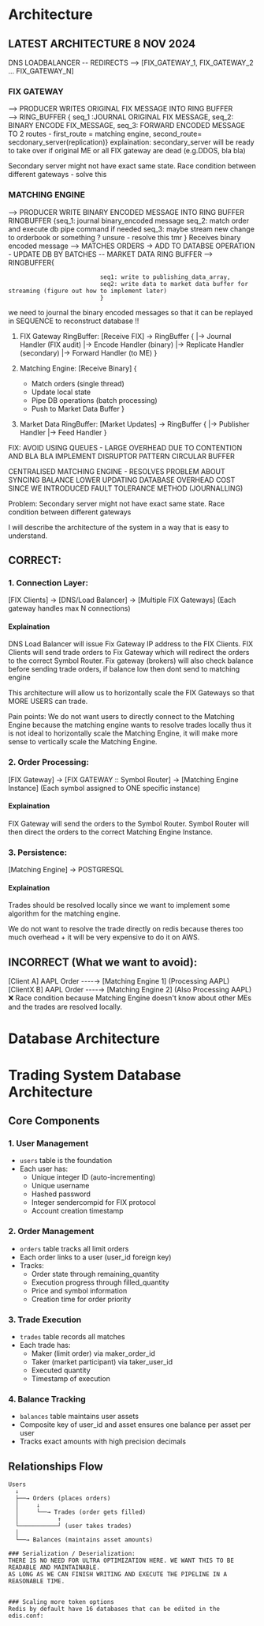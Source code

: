 # Architecture
## LATEST ARCHITECTURE 8 NOV 2024

DNS LOADBALANCER -- REDIRECTS --> [FIX_GATEWAY_1, FIX_GATEWAY_2 ... FIX_GATEWAY_N]

### FIX GATEWAY  
--> PRODUCER WRITES ORIGINAL FIX MESSAGE INTO RING BUFFER  
--> RING_BUFFER { 
    seq_1 :JOURNAL ORIGINAL FIX MESSAGE,
    seq_2: BINARY ENCODE FIX_MESSAGE, 
    seq_3: FORWARD ENCODED MESSAGE TO 2 routes - 
        first_route = matching engine, 
        second_route= secdonary_server(replication)}
          explaination: secondary_server will be ready to take over if original ME or all FIX gateway are dead (e.g.DDOS, bla bla)

Secondary server might not have exact same state. Race condition between different gateways - solve this

### MATCHING ENGINE
--> PRODUCER WRITE BINARY ENCODED MESSAGE INTO RING BUFFER
RINGBUFFER {seq_1: journal binary_encoded message
seq_2: match order and execute db pipe command if needed 
seq_3: maybe stream new change to orderbook or something ? unsure - resolve this tmr 
}
Receives binary encoded message --> MATCHES ORDERS -> ADD TO DATABSE OPERATION - UPDATE DB BY BATCHES
-- MARKET DATA RING BUFFER --> RINGBUFFER{  
  
                              seq1: write to publishing_data_array, 
                              seq2: write data to market data buffer for streaming (figure out how to implement later)
                              }                  

we need to journal the binary encoded messages so that it can be replayed in SEQUENCE to reconstruct database !!
1. FIX Gateway RingBuffer:
[Receive FIX] -> RingBuffer {
    |-> Journal Handler (FIX audit)
    |-> Encode Handler (binary)
    |-> Replicate Handler (secondary)
    |-> Forward Handler (to ME)
}

2. Matching Engine:
[Receive Binary] {
    - Match orders (single thread)
    - Update local state
    - Pipe DB operations (batch processing)
    - Push to Market Data Buffer
}

3. Market Data RingBuffer:
[Market Updates] -> RingBuffer {
    |-> Publisher Handler
    |-> Feed Handler
}

FIX: 
AVOID USING QUEUES - LARGE OVERHEAD DUE TO CONTENTION AND BLA BLA
IMPLEMENT DISRUPTOR PATTERN CIRCULAR BUFFER

CENTRALISED MATCHING ENGINE - RESOLVES PROBLEM ABOUT SYNCING BALANCE
LOWER UPDATING DATABASE OVERHEAD COST SINCE WE INTRODUCED FAULT TOLERANCE METHOD (JOURNALLING)

Problem: Secondary server might not have exact same state. Race condition between different gateways

I will describe the architecture of the system in a way that is easy to understand.
## CORRECT:

### 1. Connection Layer:
[FIX Clients] → [DNS/Load Balancer] → [Multiple FIX Gateways]
                                      (Each gateway handles max N connections)
#### Explaination

DNS Load Balancer will issue Fix Gateway IP address to the FIX Clients.
FIX Clients will send trade orders to Fix Gateway which will redirect the orders to the correct Symbol Router.
Fix gateway (brokers) will also check balance before sending trade orders, if balance low then dont send to matching engine


This architecture will allow us to horizontally scale the FIX Gateways so that MORE USERS can trade. 

Pain points: We do not want users to directly connect to the Matching Engine because the matching engine wants to resolve trades locally thus it is not ideal to horizontally scale the Matching Engine, it will make more sense to vertically scale the Matching Engine.


### 2. Order Processing:
[FIX Gateway] → [FIX GATEWAY :: Symbol Router] → [Matching Engine Instance]
                                  (Each symbol assigned to ONE specific instance)
#### Explaination
FIX Gateway will send the orders to the Symbol Router.
Symbol Router will then direct the orders to the correct Matching Engine Instance.

### 3. Persistence:
[Matching Engine] → POSTGRESQL

#### Explaination
Trades should be resolved locally since we want to implement some algorithm for the matching engine. 

We do not want to resolve the trade directly on redis because theres too much overhead + it will be very expensive to do it on AWS.



## INCORRECT (What we want to avoid):
[Client A] AAPL Order ----→ [Matching Engine 1] (Processing AAPL)
[ClientX B] AAPL Order ----→ [Matching Engine 2] (Also Processing AAPL) ❌ Race condition because Matching Engine doesn't know about other MEs and the trades are resolved locally.

# Database Architecture
# Trading System Database Architecture

## Core Components

### 1. User Management
- `users` table is the foundation
- Each user has:
  * Unique integer ID (auto-incrementing)
  * Unique username
  * Hashed password
  * Integer sendercompid for FIX protocol 
  * Account creation timestamp

### 2. Order Management
- `orders` table tracks all limit orders
- Each order links to a user (user_id foreign key)
- Tracks:
  * Order state through remaining_quantity
  * Execution progress through filled_quantity
  * Price and symbol information
  * Creation time for order priority

### 3. Trade Execution
- `trades` table records all matches
- Each trade has:
  * Maker (limit order) via maker_order_id
  * Taker (market participant) via taker_user_id
  * Executed quantity
  * Timestamp of execution

### 4. Balance Tracking
- `balances` table maintains user assets
- Composite key of user_id and asset ensures one balance per asset per user
- Tracks exact amounts with high precision decimals

## Relationships Flow

```plaintext
Users
  ↓
  ├──→ Orders (places orders)
  │     ↓
  │     └──→ Trades (order gets filled)
  │           ↑
  └───────────┘ (user takes trades)
  │
  └──→ Balances (maintains asset amounts)

### Serialization / Deserialization:
THERE IS NO NEED FOR ULTRA OPTIMIZATION HERE. WE WANT THIS TO BE READABLE AND MAINTAINABLE.
AS LONG AS WE CAN FINISH WRITING AND EXECUTE THE PIPELINE IN A REASONABLE TIME.


### Scaling more token options
Redis by default have 16 databases that can be edited in the edis.conf:


